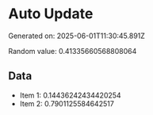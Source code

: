 # Auto Update

Generated on: 2025-06-01T11:30:45.891Z

Random value: 0.41335660568808064

## Data

- Item 1: 0.14436242434420254
- Item 2: 0.7901125584642517